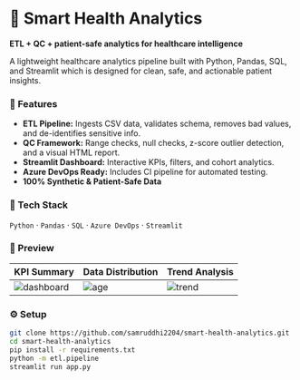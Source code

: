 # 🧬 Smart Health Analytics

**ETL + QC + patient-safe analytics for healthcare intelligence**

 A lightweight healthcare analytics pipeline built with Python, Pandas, SQL, and Streamlit which is designed for clean, safe, and actionable patient insights.


### 🚀 Features
- **ETL Pipeline:** Ingests CSV data, validates schema, removes bad values, and de-identifies sensitive info.
- **QC Framework:** Range checks, null checks, z-score outlier detection, and a visual HTML report.
- **Streamlit Dashboard:** Interactive KPIs, filters, and cohort analytics.
- **Azure DevOps Ready:** Includes CI pipeline for automated testing.
- **100% Synthetic & Patient-Safe Data**


### 🧠 Tech Stack
`Python` · `Pandas` · `SQL` · `Azure DevOps` · `Streamlit`


### 📸 Preview
| KPI Summary | Data Distribution | Trend Analysis |
|--------------|-------------------|----------------|
| ![dashboard](https://github.com/samruddhi2204/smart-health-analytics/assets/preview1.png) | ![age](https://github.com/samruddhi2204/smart-health-analytics/assets/preview2.png) | ![trend](https://github.com/samruddhi2204/smart-health-analytics/assets/preview3.png) |




### ⚙️ Setup

```bash
git clone https://github.com/samruddhi2204/smart-health-analytics.git
cd smart-health-analytics
pip install -r requirements.txt
python -m etl.pipeline
streamlit run app.py
